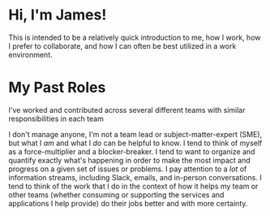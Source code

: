 # Hi, I'm James!
This is intended to be a relatively quick introduction to me, how I work, how I prefer to collaborate, and how I can often be best utilized in a work environment.

# My Past Roles
I've worked and contributed across several different teams with similar responsibilities in each team

I don't manage anyone, I'm not a team lead or subject-matter-expert (SME), but what I _am_ and what I _do_ can be helpful to know.  I tend to think of myself as a force-multiplier and a blocker-breaker.  I tend to want to organize and quantify exactly what's happening in order to make the most impact and progress on a given set of issues or problems.  I pay attention to a _lot_ of information streams, including Slack, emails, and in-person conversations.  I tend to think of the work that I do in the context of how it helps my team or other teams (whether consuming or supporting the services and applications I help provide) do their jobs better and with more certainty.
